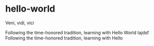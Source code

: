 # hello-world

Veni, vidi, vici

Following the time-honored tradition, learning with Hello World
lajdsf
Following the time-honored tradition, learning with Hello
